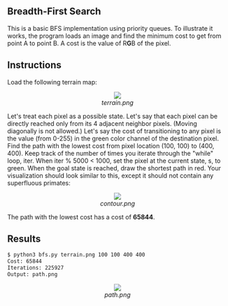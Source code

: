 ## Breadth-First Search
This is a basic BFS implementation using priority queues. To illustrate it works, the program loads an image and find the minimum cost to get from point A to point B. A cost is the value of R**G**B of the pixel.

## Instructions
Load the following terrain map:

<div align="center">
<img src="https://cloud.githubusercontent.com/assets/1221480/5770089/20223c9a-9ceb-11e4-8d7c-75abfd63f901.png">
<br/>
<i>terrain.png</i>
</div>

Let's treat each pixel as a possible state. Let's say that each pixel can be
directly reached only from its 4 adjacent neighbor pixels.
(Moving diagonally is not allowed.)
Let's say the cost of transitioning to any pixel is the value (from 0-255) in
the green color channel of the destination pixel. Find the path with the lowest
cost from pixel location (100, 100) to (400, 400). Keep track of the number of
times you iterate through the "while" loop, iter.
When iter % 5000 < 1000, set the pixel at the current state, s, to green.
When the goal state is reached, draw the shortest path in red.
Your visualization should look similar to this, except it should not contain
any superfluous primates:

<div align="center">
<img src="https://cloud.githubusercontent.com/assets/1221480/5770098/400ceb0e-9ceb-11e4-8486-8a419d803208.png">
<br/>
<i>contour.png</i>
</div>


The path with the lowest cost has a cost of **65844**.


## Results
```bash
$ python3 bfs.py terrain.png 100 100 400 400
Cost: 65844
Iterations: 225927
Output: path.png
```
<div align="center">
<img src="https://cloud.githubusercontent.com/assets/1221480/5771170/56bf1720-9cfd-11e4-9f61-24b2ee7c0934.png">
<br/>
<i>path.png</i>
</div>
